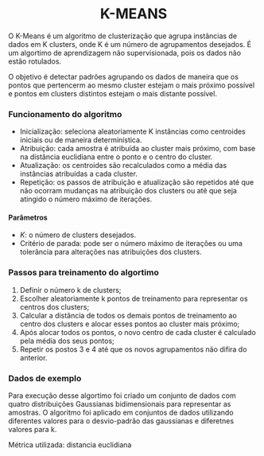 <h1 align='center'> K-MEANS </h1>

O K-Means é um algoritmo de clusterização que agrupa instâncias de dados em K clusters, onde K é um número de agrupamentos desejados. É um algortimo de aprendizagem não supervisionada, pois os dados não estão rotulados.

O objetivo é detectar padrões agrupando os dados de maneira que os pontos que pertencerm ao mesmo cluster estejam o mais próximo possível e pontos em clusters distintos estejam o mais distante possível.

### Funcionamento do algoritmo

- Inicialização: seleciona aleatoriamente K instâncias como centroides iniciais ou de maneira determinística.
- Atribuição: cada amostra é atribuída ao cluster mais próximo, com base na distância euclidiana entre o ponto e o centro do cluster.
- Atualização: os centroides são recalculados como a média das instâncias atribuídas a cada cluster.
- Repetição: os passos de atribuição e atualização são repetidos até que não ocorram mudanças na atribuição dos clusters ou até que seja atingido o número máximo de iterações.

#### Parâmetros
- *K*: o número de clusters desejados.
- Critério de parada: pode ser o número máximo de iterações ou uma tolerância para alterações nas atribuições dos clusters.

### Passos para treinamento do algortimo
1. Definir o número k de clusters;
2. Escolher aleatoriamente k pontos de treinamento para representar os centros dos clusters;
3. Calcular a distância de todos os demais pontos de treinamento ao centro dos clusters e alocar esses pontos ao cluster mais próximo;
4. Após alocar todos os pontos, o novo centro de cada cluster é calculado pela média dos seus pontos;
5. Repetir os postos 3 e 4 até que os novos agrupamentos não difira do anterior.

### Dados de exemplo
Para execução desse algortimo foi criado um conjunto de dados com quatro distribuições
Gaussianas bidimensionais para representar as amostras. 
O algoritmo foi aplicado em conjuntos de dados utilizando diferentes valores para o desvio-padrão das gaussianas e diferetnes valores para k.

Métrica utilizada: distancia euclidiana